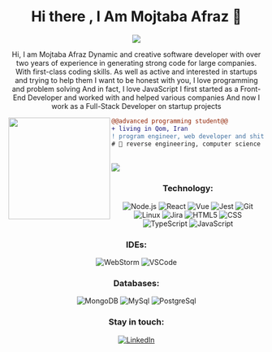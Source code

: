 <h1 align="center">Hi there , I Am Mojtaba Afraz 👋</h1>
<p align="center">
  <img src="https://github-readme-stats.vercel.app/api?username=mojtaba-afraz&show_icons=true&theme=dark"/> 
</p>

<p align="center">
Hi, I am Mojtaba Afraz
Dynamic and creative software developer with over two years of experience in generating strong code for large companies. With first-class coding skills. As well as active and interested in startups and trying to help them
I want to be honest with you, I love programming and problem solving
And in fact, I love JavaScript
I first started as a Front-End Developer and worked with and helped various companies
And now I work as a Full-Stack Developer on startup projects
 </p>
 
 <img align="left" height="200" src="https://media.giphy.com/media/ao9DUiTKH60XS/giphy.gif"/>

```diff
@@advanced programming student@@
+ living in Qom, Iran
! program engineer, web developer and shitposter
# 📖 reverse engineering, computer science
```
<br>
<img src="https://komarev.com/ghpvc/?username=mojtaba-afraz&color=green">
<br>


<div align="center">
  
  ### Technology:
![Node.js](https://img.shields.io/badge/-Node-000?&logo=node.js)
![React](https://img.shields.io/badge/-React-000?&logo=React)
![Vue](https://img.shields.io/badge/-Vuedotjs-000?&logo=Vuedotjs)
![Jest](https://img.shields.io/badge/-Jest-000?&logo=Jest&logoColor=C21325)
![Git](https://img.shields.io/badge/-Git-000?&logo=git&logoColor=F05032)
![Linux](https://img.shields.io/badge/-Linux-000?&logo=Linux&logoColor=FCC624)
![Jira](https://img.shields.io/badge/-Jira-000?&logo=jirasoftware&logoColor=0052CC)
![HTML5](https://img.shields.io/badge/-HTML5-000?&logo=html5&logoColor=E34F26)
![CSS](https://img.shields.io/badge/-CSS-000?&logo=css3&logoColor=1572B6)
![TypeScript](https://img.shields.io/badge/-TypeScript-000?&logo=TypeScript&logoColor=007ACC)
![JavaScript](https://img.shields.io/badge/-JavaScript-000?&logo=JavaScript&logoColor=ddc508)

### IDEs:
![WebStorm](https://img.shields.io/badge/-WebStorm-000?&logo=Webstorm&logoColor=179EDC)
![VSCode](https://img.shields.io/badge/-VSCode-000?&logo=Visual%20Studio%20Code&logoColor=007ACC)

### Databases:
![MongoDB](https://img.shields.io/badge/-MongoDB-000?&logo=mongodb&logoColor=47A248)
![MySql](https://img.shields.io/badge/-MySql-000?&logo=MySQL&logoColor=4479A1)
![PostgreSql](https://img.shields.io/badge/-PostgreSql-000?&logo=postgresql&logoColor=336791)

### Stay in touch:
[![LinkedIn](https://img.shields.io/badge/-LinkedIn-000?&logo=LinkedIn&logoColor=0077B5)](https://linkedin.com/in/mojtaba-afraz)
